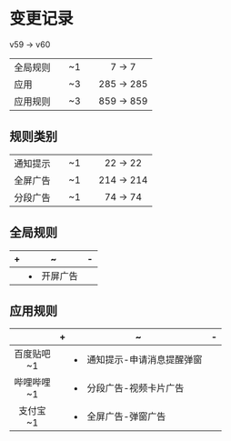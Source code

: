 # 变更记录

v59 -> v60

||||||
|-|:-:|:-:|:-:|:-:|
|全局规则||~1||7 -> 7|
|应用||~3||285 -> 285|
|应用规则||~3||859 -> 859|

## 规则类别

||||||
|-|:-:|:-:|:-:|:-:|
|通知提示||~1||22 -> 22|
|全屏广告||~1||214 -> 214|
|分段广告||~1||74 -> 74|

## 全局规则

|+|~|-|
|-|-|-|
||<li>开屏广告||

## 应用规则

||+|~|-|
|:-:|-|-|-|
|百度贴吧<br>~1||<li>通知提示-申请消息提醒弹窗||
|哔哩哔哩<br>~1||<li>分段广告-视频卡片广告||
|支付宝<br>~1||<li>全屏广告-弹窗广告||
